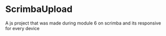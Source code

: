 # ScrimbaUpload
A js project that was made during module 6 on scrimba and its responsive for every device
